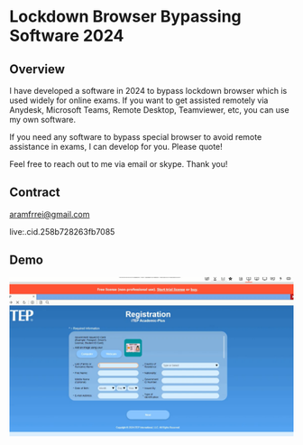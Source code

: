 # Lockdown Browser Bypassing Software  2024

## Overview

I have developed a software in 2024 to bypass lockdown browser which is used widely for online exams. If you want to get assisted remotely via Anydesk, Microsoft Teams, Remote Desktop, Teamviewer, etc, you can use my own software.

If you need any software to bypass special browser to avoid remote assistance in exams, I can develop for you. Please quote!

Feel free to reach out to me via email or skype. Thank you!

## Contract
aramfrrei@gmail.com

live:.cid.258b728263fb7085

## Demo
![screenshot](./Screenshot_2.png)
